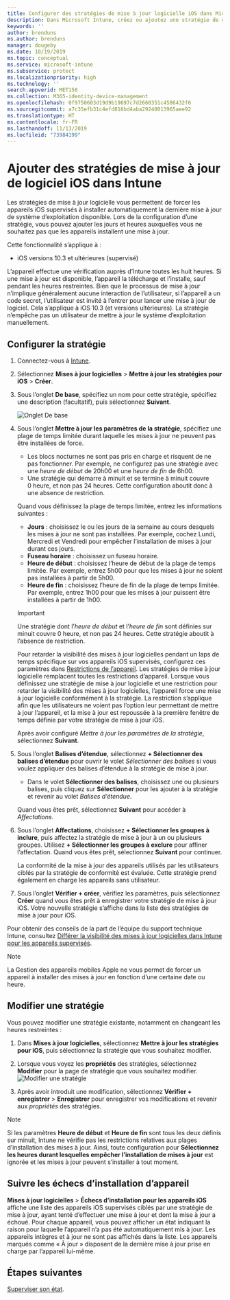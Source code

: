 ```yaml
---
title: Configurer des stratégies de mise à jour logicielle iOS dans Microsoft Intune - Azure | Microsoft Docs
description: Dans Microsoft Intune, créez ou ajoutez une stratégie de configuration pour limiter les moments où les mises à jour logicielles s’installent automatiquement sur les appareils iOS. Vous pouvez choisir la date et l’heure auxquelles les mises à jour ne sont pas installées. Vous pouvez également affecter cette stratégie à des groupes, des utilisateurs ou des appareils, et vérifier si les installations ont réussi.
keywords: ''
author: brenduns
ms.author: brenduns
manager: dougeby
ms.date: 10/19/2019
ms.topic: conceptual
ms.service: microsoft-intune
ms.subservice: protect
ms.localizationpriority: high
ms.technology: ''
search.appverid: MET150
ms.collection: M365-identity-device-management
ms.openlocfilehash: 0f9750603d19d9b19697c7d2660351c4586432f6
ms.sourcegitcommit: a7c35efb31c4efd816bd4aba29240013965aee92
ms.translationtype: HT
ms.contentlocale: fr-FR
ms.lasthandoff: 11/13/2019
ms.locfileid: "73984199"
---
```

# <a name="add-ios-software-update-policies-in-intune"></a>Ajouter des stratégies de mise à jour de logiciel iOS dans Intune

Les stratégies de mise à jour logicielle vous permettent de forcer les appareils iOS supervisés à installer automatiquement la dernière mise à jour de système d’exploitation disponible. Lors de la configuration d’une stratégie, vous pouvez ajouter les jours et heures auxquelles vous ne souhaitez pas que les appareils installent une mise à jour.

Cette fonctionnalité s’applique à :

- iOS versions 10.3 et ultérieures (supervisé)

L’appareil effectue une vérification auprès d’Intune toutes les huit heures. Si une mise à jour est disponible, l’appareil la télécharge et l’installe, sauf pendant les heures restreintes. Bien que le processus de mise à jour n’implique généralement aucune interaction de l’utilisateur, si l’appareil a un code secret, l’utilisateur est invité à l’entrer pour lancer une mise à jour de logiciel. Cela s’applique à iOS 10.3 (et versions ultérieures). La stratégie n’empêche pas un utilisateur de mettre à jour le système d’exploitation manuellement.

## <a name="configure-the-policy"></a>Configurer la stratégie

1. Connectez-vous à [Intune](https://go.microsoft.com/fwlink/?linkid=2090973).
2. Sélectionnez **Mises à jour logicielles** > **Mettre à jour les stratégies pour iOS** > **Créer**.
3. Sous l’onglet **De base**, spécifiez un nom pour cette stratégie, spécifiez une description (facultatif), puis sélectionnez **Suivant**.

   ![Onglet De base](./media/software-updates-ios/basics-tab.png) 

4. Sous l’onglet **Mettre à jour les paramètres de la stratégie**, spécifiez une plage de temps limitée durant laquelle les mises à jour ne peuvent pas être installées de force.  
   - Les blocs nocturnes ne sont pas pris en charge et risquent de ne pas fonctionner. Par exemple, ne configurez pas une stratégie avec une *heure de début* de 20h00 et une *heure de fin* de 6h00.
   - Une stratégie qui démarre à minuit et se termine à minuit couvre 0 heure, et non pas 24 heures. Cette configuration aboutit donc à une absence de restriction.

   Quand vous définissez la plage de temps limitée, entrez les informations suivantes :

   - **Jours** : choisissez le ou les jours de la semaine au cours desquels les mises à jour ne sont pas installées. Par exemple, cochez Lundi, Mercredi et Vendredi pour empêcher l’installation de mises à jour durant ces jours.
   - **Fuseau horaire** : choisissez un fuseau horaire.
   - **Heure de début** : choisissez l’heure de début de la plage de temps limitée. Par exemple, entrez 5h00 pour que les mises à jour ne soient pas installées à partir de 5h00.
   - **Heure de fin** : choisissez l’heure de fin de la plage de temps limitée. Par exemple, entrez 1h00 pour que les mises à jour puissent être installées à partir de 1h00.
  
   > [!IMPORTANT]  
   > Une stratégie dont l’*heure de début* et l’*heure de fin* sont définies sur minuit couvre 0 heure, et non pas 24 heures. Cette stratégie aboutit à l’absence de restriction.  
    
   Pour retarder la visibilité des mises à jour logicielles pendant un laps de temps spécifique sur vos appareils iOS supervisés, configurez ces paramètres dans [Restrictions de l’appareil](../configuration/device-restrictions-ios.md#general). Les stratégies de mise à jour logicielle remplacent toutes les restrictions d’appareil. Lorsque vous définissez une stratégie de mise à jour logicielle et une restriction pour retarder la visibilité des mises à jour logicielles, l’appareil force une mise à jour logicielle conformément à la stratégie. La restriction s’applique afin que les utilisateurs ne voient pas l’option leur permettant de mettre à jour l’appareil, et la mise à jour est repoussée à la première fenêtre de temps définie par votre stratégie de mise à jour iOS.

   Après avoir configuré *Mettre à jour les paramètres de la stratégie*, sélectionnez **Suivant**. 

5. Sous l’onglet **Balises d’étendue**, sélectionnez **+ Sélectionner des balises d’étendue** pour ouvrir le volet *Sélectionner des balises* si vous voulez appliquer des balises d’étendue à la stratégie de mise à jour.
   
   - Dans le volet **Sélectionner des balises**, choisissez une ou plusieurs balises, puis cliquez sur **Sélectionner** pour les ajouter à la stratégie et revenir au volet *Balises d’étendue*.  

   Quand vous êtes prêt, sélectionnez **Suivant** pour accéder à *Affectations*.

6. Sous l’onglet **Affectations**, choisissez **+ Sélectionner les groupes à inclure**, puis affectez la stratégie de mise à jour à un ou plusieurs groupes. Utilisez **+ Sélectionner les groupes à exclure** pour affiner l’affectation. Quand vous êtes prêt, sélectionnez **Suivant** pour continuer. 

   La conformité de la mise à jour des appareils utilisés par les utilisateurs ciblés par la stratégie de conformité est évaluée. Cette stratégie prend également en charge les appareils sans utilisateur.

7. Sous l’onglet **Vérifier + créer**, vérifiez les paramètres, puis sélectionnez **Créer** quand vous êtes prêt à enregistrer votre stratégie de mise à jour iOS. Votre nouvelle stratégie s’affiche dans la liste des stratégies de mise à jour pour iOS.


Pour obtenir des conseils de la part de l’équipe du support technique Intune, consultez [Différer la visibilité des mises à jour logicielles dans Intune pour les appareils supervisés](https://techcommunity.microsoft.com/t5/Intune-Customer-Success/Delaying-visibility-of-software-updates-in-Intune-for-supervised/ba-p/345753).

> [!NOTE]
> La Gestion des appareils mobiles Apple ne vous permet de forcer un appareil à installer des mises à jour en fonction d’une certaine date ou heure.

## <a name="edit-a-policy"></a>Modifier une stratégie
Vous pouvez modifier une stratégie existante, notamment en changeant les heures restreintes :

1. Dans **Mises à jour logicielles**, sélectionnez **Mettre à jour les stratégies pour iOS**, puis sélectionnez la stratégie que vous souhaitez modifier.

2. Lorsque vous voyez les **propriétés** des stratégies, sélectionnez **Modifier** pour la page de stratégie que vous souhaitez modifier.  
   ![Modifier une stratégie](./media/software-updates-ios/edit-policy.png)   

3. Après avoir introduit une modification, sélectionnez **Vérifier + enregistrer** > **Enregistrer** pour enregistrer vos modifications et revenir aux *propriétés* des stratégies.  
 
> [!NOTE]
> Si les paramètres **Heure de début** et **Heure de fin** sont tous les deux définis sur minuit, Intune ne vérifie pas les restrictions relatives aux plages d’installation des mises à jour. Ainsi, toute configuration pour **Sélectionnez les heures durant lesquelles empêcher l’installation de mises à jour** est ignorée et les mises à jour peuvent s’installer à tout moment.  


## <a name="monitor-device-installation-failures"></a>Suivre les échecs d’installation d’appareil
<!-- 1352223 -->
**Mises à jour logicielles** > **Échecs d’installation pour les appareils iOS** affiche une liste des appareils iOS supervisés ciblés par une stratégie de mise à jour, ayant tenté d’effectuer une mise à jour et dont la mise à jour a échoué. Pour chaque appareil, vous pouvez afficher un état indiquant la raison pour laquelle l’appareil n’a pas été automatiquement mis à jour. Les appareils intègres et à jour ne sont pas affichés dans la liste. Les appareils marqués comme « À jour » disposent de la dernière mise à jour prise en charge par l’appareil lui-même.

## <a name="next-steps"></a>Étapes suivantes

[Superviser son état](../configuration/device-profile-monitor.md).

